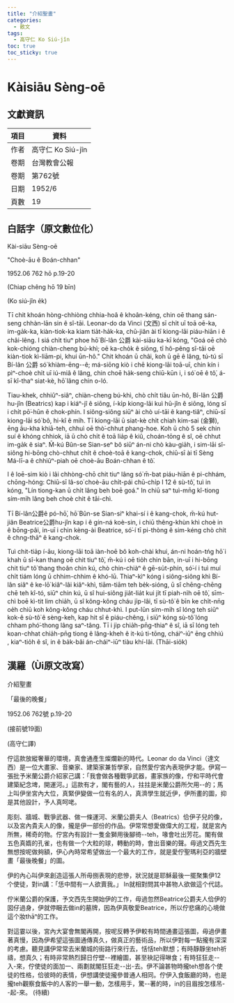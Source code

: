 ```yaml
---
title: "介紹聖畫"
categories:
  - 散文
tags:
  - 高守仁 Ko Siú-jîn
toc: true
toc_sticky: true
---
```


# Kàisiāu Sèng-oē

## 文獻資訊

| 項目 | 資料 |
|---|---|
| 作者 | 高守仁 Ko Siú-jîn |
| 卷期 | 台灣教會公報 |
| 卷期 | 第762號 |
| 日期 | 1952/6 |
| 頁數 | 19 |

## 白話字（原文數位化）

Kài-siāu Sèng-oē

"Choè-āu ê Boán-chhan"

1952.06 762 hō p.19-20

(Chiap chêng hō 19 bīn)

(Ko siú-jîn e̍k)

Tī chit khoán hòng-chhiòng chhia-hoâ ê khoân-kéng, chin oē thang sán-seng chhàn-lān sin ê sî-tāi. Leonar-do da Vinci (文西) sī chi̍t uī toā oē-ka, im-ga̍k-ka, kiàn-tiok-ka kiam tia̍t-ha̍k-ka, chū-jiân ài tī kiong-lāi piáu-hiān i ê châi-lêng. I siá chi̍t tiuⁿ phoe hō͘ Bí-lân 公爵 kài-siāu ka-kī kóng, "Goá oē chò kok-chióng chiàn-cheng bú-khì; oē ka-cho̍k ê siōng, tī hô-pêng sî-tāi oē kiàn-tiok kì-liām-pi, khui ūn-hô." Chit khoán ū châi, koh ū gē ê lâng, tú-tú sī Bí-lân 公爵 só͘ khiàm-ēng--ê; má-siōng kiò i chē kiong-lāi toā-uī, chin kín i pìⁿ-choè chi̍t uī iú-miâ ê lâng, chin choē ha̍k-seng chiū-kūn i, i só͘ oē ê tô͘, á-sī kî-thaⁿ siat-kè, hō͘ lâng chin o-ló.

Tiau-khek, chhiûⁿ-siâⁿ, chiàn-cheng bú-khì, chò chi̍t tiâu ūn-hô, Bí-lân 公爵 hu-jîn (Beatrics) kap i kiáⁿ-jî ê siōng, í-ki̍p kiong-lāi kuì hū-jîn ê siōng, lóng sī i chi̍t pō͘-hūn ê chok-phín. I siông-siông siūⁿ ài chò uí-tāi ê kang-tiâⁿ, chiū-sī kiong-lāi só͘ bô, hi-kî ê mi̍h. Tī kiong-lāi ū siat-kè chi̍t chiah kim-sai (金獅), ēng āu-kha khiā-teh, chhuì oē thò͘-chhut phang-hoe. Koh ū chò 5 sek chin suí ê khóng chhiok, iā ū chò chi̍t ê toā lia̍p ê kiû, choán-tōng ê sî, oē chhut im-ga̍k ê siaⁿ. M̄-kú Bûn-se Sian-seⁿ bô siūⁿ án-ni chò kàu-gia̍h, i sim-lāi sî-siông hi-bōng chò-chhut chi̍t ê choè-toā ê kang-chok, chiū-sī ài tī Sèng Má-lī-a ê chhiûⁿ-piah oē choè-āu Boán-chhan ê tô͘.

I ê loē-sim kiò i lâi chhòng-chō chit tiuⁿ lâng só͘ m̄-bat piáu-hiān ê pi-chhám, chōng-hóng: Chiū-sī Iâ-so͘ choè-āu chi̍t-pái chū-chi̍p I 12 ê sù-tô͘, tuì in kóng, "Lín tiong-kan ū chi̍t lâng beh boē goá." In chiū saⁿ tuì-mn̄g kî-tiong sím-mi̍h lâng beh choè chit ê tāi-chì.

Tī Bí-lân公爵ê pó-hō͘, hō͘ Bûn-se Sian-siⁿ khai-sí i ê kang-chok, m̄-kú hut-jiân Beatrice公爵hu-jîn kap i ê gín-ná koè-sin, i chiū thêng-khùn khì choè in ê bōng-pâi, in-uī i chin kèng-ài Beatrice, só͘-í tī pi-thòng ê sim-kéng chò chit ê chng-thāⁿ ê kang-chok.

Tuì chit-tia̍p í-āu, kiong-lāi toā iàn-hoē bô koh-chài khui, án-ni hoán-tńg hō͘ i khah ū sî-kan thang oē chit tiuⁿ tô͘, m̄-kú i oē tio̍h chin bān, in-uī i hi-bōng chit tiuⁿ tô͘ thang thoân chin kú, chò chin-chiàⁿ ê gē-su̍t-phín, só͘-í i tuì muí chi̍t tiám lóng ū chhim-chhim ê khó-lū. Thiaⁿ-kìⁿ kóng i siông-siông khì Bí-lân siâⁿ ê ke-lō͘ kiâⁿ-lâi kiâⁿ-khì, tiām-tiām teh be̍k-sióng, ū sî chēng-chēng chē teh kî-tó, siūⁿ chin kú, ū sî hui-siông jia̍t-lia̍t kui ji̍t tī piah-ni̍h oē tô͘, sīm-chì boē kì-tit lim chia̍h, ū sî kông-kông cháu ji̍p-lâi, tī sù-tô͘ ê bīn ke chi̍t-nn̄g oe̍h chiū koh kông-kông cháu chhut-khì. I put-lūn sím-mi̍h sî lóng teh siūⁿ kok-ê sù-tô͘ ê sèng-keh, kap hit sî ê piáu-chêng, i siūⁿ kóng sù-tô͘ lóng chham phó͘-thong lâng saⁿ-tâng. Tī i ji̍p chia̍h-pn̄g-thiaⁿ ê sî, iā sī lóng teh koan-chhat chia̍h-pn̄g tiong ê lâng-kheh ê it-kú ti-tōng, cháiⁿ-iūⁿ ēng chhiú , kiaⁿ-tio̍h ê sî, in ê ba̍k-bâi án-cháiⁿ-iūⁿ tiàu khí-lâi. (Thāi-sio̍k)

## 漢羅（Ùi原文改寫）

介紹聖畫

「最後的晚餐」

1952.06 762號 p.19-20

(接前號19面)

(高守仁譯)

佇這款放縱奢華的環境，真會通產生燦爛新的時代。Leonar do da Vinci（達文西）是一位大畫家、音樂家、建築家兼哲學家，自然愛佇宮內表現伊才能。伊寫一張批予米蘭公爵介紹家己講：「我會做各種戰爭武器，畫家族的像，佇和平時代會建築紀念埤，開運河。」這款有才，閣有藝的人，拄拄是米蘭公爵所欠用--的；馬上叫伊坐宮內大位，真緊伊變做一位有名的人，真濟學生就近伊，伊所畫的圖，抑是其他設計，予人真呵咾。

彫刻、牆城、戰爭武器、做一條運河、米蘭公爵夫人（Beatrics）佮伊子兒的像，以及宮內貴夫人的像，攏是伊一部份的作品。伊常常想愛做偉大的工程，就是宮內所無，稀奇的物。佇宮內有設計一隻金獅用後腳徛--teh，喙會吐出芳花。閣有做五色真媠的孔雀，也有做一个大粒的球，轉動的時，會出音樂的聲。毋過文西先生無想按呢做夠額，伊心內時常希望做出一个最大的工作，就是愛佇聖瑪利亞的牆壁畫「最後晚餐」的圖。

伊的內心叫伊來創造這張人所毋捌表現的悲慘，狀況就是耶穌最後一擺聚集伊12个使徒，對in講：「恁中間有一人欲賣我。」 In就相對問其中甚物人欲做這个代誌。

佇米蘭公爵的保護，予文西先生開始伊的工作，毋過忽然Beatrice公爵夫人佮伊的囡仔過身，伊就停睏去做in的墓牌，因為伊真敬愛Beatrice，所以佇悲痛的心境做這个妝thāⁿ的工作。

對這霎以後，宮內大宴會無閣再開，按呢反轉予伊較有時間通畫這張圖，毋過伊畫著真慢，因為伊希望這張圖通傳真久，做真正的藝術品，所以伊對每一點攏有深深的考慮。聽見講伊常常去米蘭城的街路行來行去，恬恬teh默想；有時靜靜坐teh祈禱，想真久；有時非常熱烈歸日佇壁--裡繪圖，甚至袂記得啉食；有時狂狂走--入-來，佇使徒的面加一、兩劃就閣狂狂走--出-去。伊不論甚物時攏teh想各个使徒的性格，佮彼時的表情，伊想講使徒攏參普通人相同。佇伊入食飯廳的時，也是攏teh觀察食飯中的人客的一舉一動，怎樣用手，驚--著的時，in的目眉按怎樣吊--起-來。 (待續)
